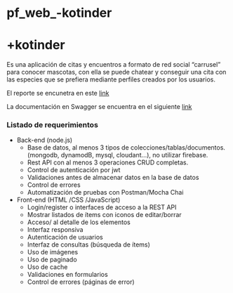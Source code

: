 # pf_web_-kotinder

# +kotinder

Es una aplicación de citas y encuentros a formato de red social
“carrusel” para conocer mascotas, con ella se puede chatear y conseguir 
una cita con las especies que se prefiera mediante perfiles creados por 
los usuarios.

El reporte se encunetra en este [link](https://docs.google.com/document/d/1zeZxsOsR7qb6t8zoBFbzhJQbRjbVYGhJ7Usqk0ZR6J4/edit?usp=sharing)

La documentación en Swagger se encuentra en el siguiente [link](https://app.swaggerhub.com/apis-docs/DanielBarragan96/maskotinder/1.0)



### Listado de requerimientos 

* Back-end (node.js) 
    * Base de datos, al menos 3 tipos de colecciones/tablas/documentos. 
    (mongodb, dynamodB, mysql, cloudant...), no utilizar firebase. 
    * Rest API con al menos 3 operaciones CRUD completas. 
    * Control de autenticación por jwt 
    * Validaciones antes de almacenar datos en la base de datos
    * Control de errores 
    * Automatización de pruebas con Postman/Mocha Chai
* Front-end (HTML /CSS /JavaScript) 
    * Login/register o interfaces de acceso a la REST API 
    * Mostrar listados de ítems con iconos de editar/borrar 
    * Acceso/ al detalle de los elementos
    * Interfaz responsiva
    * Autenticación de usuarios 
    * Interfaz de consultas (búsqueda de ítems)
    * Uso de imágenes 
    * Uso de paginado
    * Uso de cache
    * Validaciones en formularios
    * Control de errores (páginas de error)

